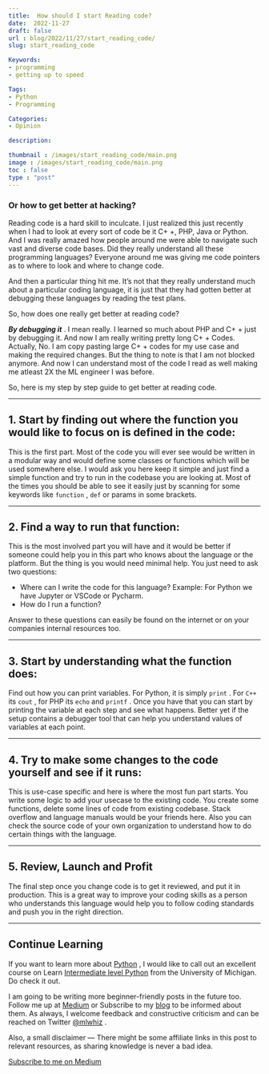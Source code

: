 ```yaml
---
title:  How should I start Reading code?
date:  2022-11-27
draft: false
url : blog/2022/11/27/start_reading_code/
slug: start_reading_code

Keywords:
- programming
- getting up to speed

Tags:
- Python
- Programming

Categories:
- Opinion

description:

thumbnail : /images/start_reading_code/main.png
image : /images/start_reading_code/main.png
toc : false
type : "post"
---
```


### Or how to get better at hacking?

Reading code is a hard skill to inculcate\. I just realized this just recently when I had to look at every sort of code be it C\+ \+, PHP, Java or Python\. And I was really amazed how people around me were able to navigate such vast and diverse code bases\. Did they really understand all these programming languages? Everyone around me was giving me code pointers as to where to look and where to change code\.

And then a particular thing hit me\. It’s not that they really understand much about a particular coding language, it is just that they had gotten better at debugging these languages by reading the test plans\.

So, how does one really get better at reading code?

**_By debugging it_** \. I mean really\. I learned so much about PHP and C\+ \+ just by debugging it\. And now I am really writing pretty long C\+ \+ Codes\. Actually, No\. I am copy pasting large C\+ \+ codes for my use case and making the required changes\. But the thing to note is that I am not blocked anymore\. And now I can understand most of the code I read as well making me atleast 2X the ML engineer I was before\.

So, here is my step by step guide to get better at reading code\.

--- 

## 1\. Start by finding out where the function you would like to focus on is defined in the code:

This is the first part\. Most of the code you will ever see would be written in a modular way and would define some classes or functions which will be used somewhere else\. I would ask you here keep it simple and just find a simple function and try to run in the codebase you are looking at\. Most of the times you should be able to see it easily just by scanning for some keywords like `function` , `def` or params in some brackets\.

---

## 2\. Find a way to run that function:

This is the most involved part you will have and it would be better if someone could help you in this part who knows about the language or the platform\. But the thing is you would need minimal help\. You just need to ask two questions:
- Where can I write the code for this language? Example: For Python we have Jupyter or VSCode or Pycharm\.
- How do I run a function?


Answer to these questions can easily be found on the internet or on your companies internal resources too\.

---

## 3\. Start by understanding what the function does:

Find out how you can print variables\. For Python, it is simply `print` \. For `C++` its `cout` , for PHP its `echo` and `printf` \. Once you have that you can start by printing the variable at each step and see what happens\. Better yet if the setup contains a debugger tool that can help you understand values of variables at each point\.

---

## 4\. Try to make some changes to the code yourself and see if it runs:

This is use\-case specific and here is where the most fun part starts\. You write some logic to add your usecase to the existing code\. You create some functions, delete some lines of code from existing codebase\. Stack overflow and language manuals would be your friends here\. Also you can check the source code of your own organization to understand how to do certain things with the language\.

---

## 5\. Review, Launch and Profit

The final step once you change code is to get it reviewed, and put it in production\. This is a great way to improve your coding skills as a person who understands this language would help you to follow coding standards and push you in the right direction\.

---

## Continue Learning

If you want to learn more about [Python](https://amzn.to/2XPSiiG) , I would like to call out an excellent course on Learn [Intermediate level Python](https://bit.ly/2XshreA) from the University of Michigan\. Do check it out\.

I am going to be writing more beginner\-friendly posts in the future too\. Follow me up at [Medium](http://mlwhiz.medium.com/) or Subscribe to my [blog](https://mlwhiz.ck.page/a9b8bda70c) to be informed about them\. As always, I welcome feedback and constructive criticism and can be reached on Twitter [@mlwhiz](https://twitter.com/MLWhiz) \.

Also, a small disclaimer — There might be some affiliate links in this post to relevant resources, as sharing knowledge is never a bad idea\.


[Subscribe to me on Medium](https://mlwhiz.medium.com/membership)


